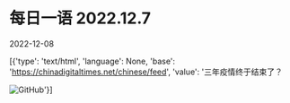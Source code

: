 # 每日一语 2022.12.7

2022-12-08

[{'type': 'text/html', 'language': None, 'base': 'https://chinadigitaltimes.net/chinese/feed', 'value': '三年疫情终于结束了？

![GitHub](https://chinadigitaltimes.net/chinese/files/2022/12/2022.12.7.jpg)'}]